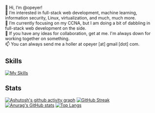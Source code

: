 👋 Hi, I’m @opeyer! <br />
👀 I’m interested in full-stack web development, machine learning, information security, Linux, virtualization, and much, much more. <br />
🌱 I’m currently focusing on my CCNA, but I am doing a bit of dabbling in full-stack web development on the side. <br />
💞️ If you have any ideas for collaboration, get at me. I'm always down for working together on something. <br />
📫 You can always send me a holler at opeyer [at] gmail [dot] com.

## Skills
[![My Skills](https://skillicons.dev/icons?i=ableton,css,github,html,js,nodejs,photoshop,react,vscode)](https://skillicons.dev)

## Stats
[![Ashutosh's github activity graph](https://github-readme-activity-graph.cyclic.app/graph?username=opeyer)](https://github.com/ashutosh00710/github-readme-activity-graph)
[![GitHub Streak](https://streak-stats.demolab.com/?user=opeyer)](https://git.io/streak-stats)
[![Anurag's GitHub stats](https://github-readme-stats.vercel.app/api?username=opeyer)](https://github.com/anuraghazra/github-readme-stats)
[![Top Langs](https://github-readme-stats.vercel.app/api/top-langs/?username=opeyer&layout=compact)](https://github.com/anuraghazra/github-readme-stats)


<!---
opeyer/opeyer is a ✨ special ✨ repository because its `README.md` (this file) appears on your GitHub profile.
You can click the Preview link to take a look at your changes.
--->
